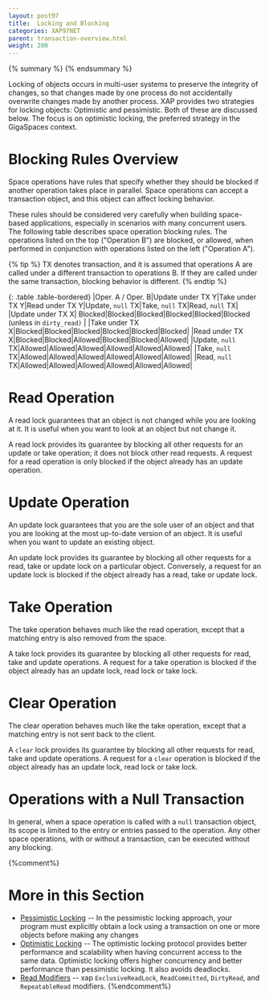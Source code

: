 ```yaml
---
layout: post97
title:  Locking and Blocking
categories: XAP97NET
parent: transaction-overview.html
weight: 200
---
```



{% summary %} {% endsummary %}


Locking of objects occurs in multi-user systems to preserve the integrity of changes, so that changes made by one process do not accidentally overwrite changes made by another process.
XAP provides two strategies for locking objects: Optimistic and pessimistic. Both of these are discussed below. The focus is on optimistic locking, the preferred strategy in the GigaSpaces context.



# Blocking Rules Overview

Space operations have rules that specify whether they should be blocked if another operation takes place in parallel. Space operations can accept a transaction object, and this object can affect locking behavior.

These rules should be considered very carefully when building space-based applications, especially in scenarios with many concurrent users.
The following table describes space operation blocking rules. The operations listed on the top ("Operation B") are blocked, or allowed, when performed in conjunction with operations listed on the left ("Operation A").

{% tip %}
TX denotes transaction, and it is assumed that operations A are called under a different transaction to operations B. If they are called under the same transaction, blocking behavior is different.
{% endtip %}

{: .table .table-bordered}
|Oper. A / Oper. B|Update under TX Y|Take  under TX Y|Read  under TX Y|Update, `null` TX|Take, `null` TX|Read, `null` TX|
|Update under TX X| Blocked|Blocked|Blocked|Blocked|Blocked|Blocked (unless in `dirty_read)` |
|Take under TX X|Blocked|Blocked|Blocked|Blocked|Blocked|Blocked|
|Read under TX X|Blocked|Blocked|Allowed|Blocked|Blocked|Allowed|
|Update, `null` TX|Allowed|Allowed|Allowed|Allowed|Allowed|Allowed|
|Take, `null` TX|Allowed|Allowed|Allowed|Allowed|Allowed|Allowed|
|Read, `null` TX|Allowed|Allowed|Allowed|Allowed|Allowed|Allowed|

# Read Operation

A read lock guarantees that an object is not changed while you are looking at it. It is useful when you want to look at an object but not change it.

A read lock provides its guarantee by blocking all other requests for an update or take operation; it does not block other read requests. A request for a read operation is only blocked if the object already has an update operation.

# Update Operation

An update lock guarantees that you are the sole user of an object and that you are looking at the most up-to-date version of an object. It is useful when you want to update an existing object.

An update lock provides its guarantee by blocking all other requests for a read, take or update lock on a particular object. Conversely, a request for an update lock is blocked if the object already has a read, take or update lock.

# Take Operation

The take operation behaves much like the read operation, except that a matching entry is also removed from the space.

A take lock provides its guarantee by blocking all other requests for read, take and update operations. A request for a take operation is blocked if the object already has an update lock, read lock or take lock.

# Clear Operation

The clear operation behaves much like the take operation, except that a matching entry is not sent back to the client.

A `clear` lock provides its guarantee by blocking all other requests for read, take and update operations. A request for a `clear` operation is blocked if the object already has an update lock, read lock or take lock.

# Operations with a Null Transaction

In general, when a space operation is called with a `null` transaction object, its scope is limited to the entry or entries passed to the operation. Any other space operations, with or without a transaction, can be executed without any blocking.


{%comment%}
# More in this Section

- [Pessimistic Locking](./transaction-pessimistic-locking.html) -- In the pessimistic locking approach, your program must explicitly obtain a lock using a transaction on one or more objects before making any changes
- [Optimistic Locking](./transaction-optimistic-locking.html) -- The optimistic locking protocol provides better performance and scalability when having concurrent access to the same data. Optimistic locking offers higher concurrency and better performance than pessimistic locking. It also avoids deadlocks.
- [Read Modifiers](./transaction-read-modifiers.html) -- xap `ExclusiveReadLock`, `ReadCommitted`, `DirtyRead`, and `RepeatableRead` modifiers.
{%endcomment%}
